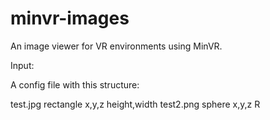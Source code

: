 # minvr-images
An image viewer for VR environments using MinVR.

Input:

 A config file with this structure:

<images>
  <image-1>
    <file format="jpg">test.jpg</file>
    <shape>
      <type>rectangle</type>
      <location>x,y,z</location>
      <dimension>height,width</dimension>
    </shape>
  </image-1>
  <image-2>
    <file format="png">test2.png</file>
    <shape>
      <type>sphere</type>
      <location>x,y,z</location>
      <dimension>R</dimension>
    </shape>
  </image-2>
</images>